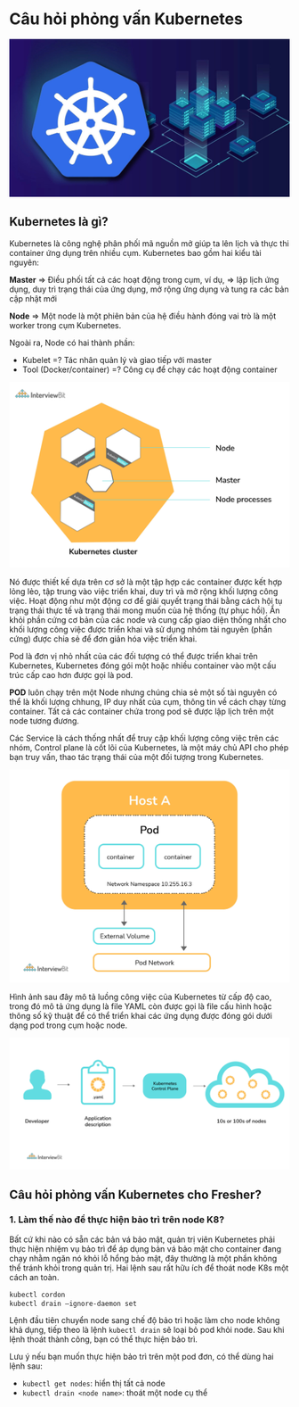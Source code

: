 # Câu hỏi phỏng vấn Kubernetes

![](./assets/kubernetes.jpg)

## Kubernetes là gì?

Kubernetes là công nghệ phân phối mã nguồn mở giúp ta lên lịch và thực thi container ứng dụng trên nhiều cụm. Kubernetes bao gồm hai kiểu tài nguyên:

**Master** => Điều phối tất cả các hoạt động trong cụm, ví dụ, => lập lịch ứng dụng, duy trì trạng thái của ứng dụng, mở rộng ứng dụng và tung ra các bản cập nhật mới

**Node** => Một node là một phiên bản của hệ điều hành đóng vai trò là một worker trong cụm Kubernetes.

Ngoài ra, Node có hai thành phần:

- Kubelet =? Tác nhân quản lý và giao tiếp với master
- Tool (Docker/container) =? Công cụ để chạy các hoạt động container

![](./assets/Kubernetes_Cluster.jpg)

Nó được thiết kế dựa trên cơ sở là một tập hợp các container được kết hợp lỏng lẻo, tập trung vào việc triển khai, duy trì và mở rộng khối lượng công việc. Hoạt động như một động cơ để giải quyết trạng thái bằng cách hội tụ trạng thái thực tế và trạng thái mong muốn của hệ thống (tự phục hồi). Ẩn khỏi phần cứng cơ bản của các node và cung cấp giao diện thống nhất cho khối lượng công việc được triển khai và sử dụng nhóm tài nguyên (phần cứng) được chia sẻ để đơn giản hóa việc triển khai.

Pod là đơn vị nhỏ nhất của các đối tượng có thể được triển khai trên Kubernetes, Kubernetes đóng gói một hoặc nhiều container vào một cấu trúc cấp cao hơn được gọi là pod.

**POD** luôn chạy trên một Node nhưng chúng chia sẻ một số tài nguyên có thể là khối lượng chhung, IP duy nhất của cụm, thông tin về cách chạy từng container. Tất cả các container chứa trong pod sẽ được lập lịch trên một node tương đương.

Các Service là cách thống nhất để truy cập khối lượng công việc trên các nhóm, Control plane là cốt lõi của Kubernetes, là một máy chủ API cho phép bạn truy vấn, thao tác trạng thái của một đối tượng trong Kubernetes.

![](./assets/Pod_Network.jpg)

Hình ảnh sau đây mô tả luồng công việc của Kubernetes từ cấp độ cao, trong đó mô tả ứng dụng là file YAML còn được gọi là file cấu hình hoặc thông số kỹ thuật để có thể triển khai các ứng dụng được đóng gói dưới dạng pod trong cụm hoặc node.

![](./assets/Kubernetes_Workflow.jpg)

## Câu hỏi phỏng vấn Kubernetes cho Fresher?

### 1. Làm thế nào để thực hiện bảo trì trên node K8?

Bất cứ khi nào có sẵn các bản vá bảo mật, quản trị viên Kubernetes phải thực hiện nhiệm vụ bảo trì để áp dụng bản vá bảo mật cho container đang chạy nhằm ngăn nó khỏi lỗ hổng bảo mật, đây thường là một phần không thể tránh khỏi trong quản trị. Hai lệnh sau rất hữu ích để thoát node K8s một cách an toàn.

```
kubectl cordon
kubectl drain –ignore-daemon set
```

Lệnh đầu tiên chuyển node sang chế độ bảo trì hoặc làm cho node không khả dụng, tiếp theo là lệnh `kubectl drain` sẽ loại bỏ pod khỏi node. Sau khi lệnh thoát thành công, bạn có thể thực hiện bảo trì.

Lưu ý nếu bạn muốn thực hiện bảo trì trên một pod đơn, có thể dùng hai lệnh sau:

- `kubectl get nodes`: hiển thị tất cả node
- `kubectl drain <node name>`: thoát một node cụ thể